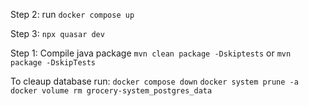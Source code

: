 Step 2: run `docker compose up`

Step 3: `npx quasar dev`


Step 1: Compile java package `mvn clean package -Dskiptests` or `mvn package -DskipTests`

To cleaup database run:
`docker compose down`
`docker system prune -a`
`docker volume rm grocery-system_postgres_data `


